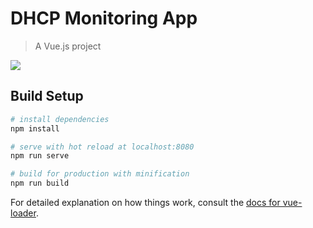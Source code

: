 # DHCP Monitoring App

> A Vue.js project

<img src="https://tylerjdev.sfo2.cdn.digitaloceanspaces.com/dhcpapp.png">

## Build Setup

``` bash
# install dependencies
npm install

# serve with hot reload at localhost:8080
npm run serve

# build for production with minification
npm run build
```

For detailed explanation on how things work, consult the [docs for vue-loader](http://vuejs.github.io/vue-loader).
